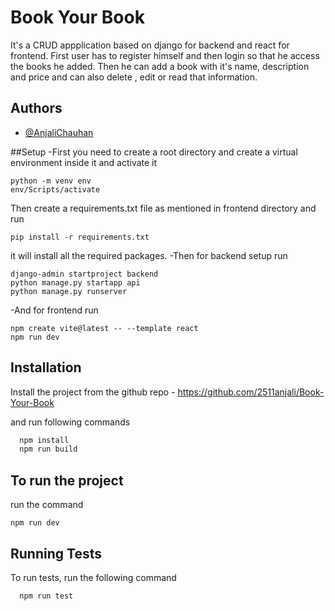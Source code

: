 
# Book Your Book

It's a CRUD appplication based on django for backend and react for frontend. First user has to register himself and then login so that he access the books he added. Then he can add a book with it's name, description and price and can also delete , edit or read that information.



## Authors

- [@AnjaliChauhan](https://github.com/2511anjali/Book-Your-Book)


 ##Setup
  -First you need to create a root directory and create a virtual environment inside it and activate it
  ```
  python -m venv env
  env/Scripts/activate
  ```
  Then create a requirements.txt file as mentioned in frontend directory and run
  ```
  pip install -r requirements.txt
  ``` 
  it will install all the required packages.
  -Then for backend setup run
  ```
  django-admin startproject backend
  python manage.py startapp api
  python manage.py runserver
  ```
  -And for frontend run
  ```
  npm create vite@latest -- --template react
  npm run dev
  ```


## Installation
Install the project from the github repo - https://github.com/2511anjali/Book-Your-Book


and run following commands
```bash
  npm install 
  npm run build
```
    
## To run the project

run the command
```
npm run dev
```


## Running Tests

To run tests, run the following command

```bash
  npm run test
```

